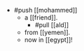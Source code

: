 - #push [[mohammed]]
  - a [[friend]].
    - #pull [[ald]]
  - from [[yemen]].
  - now in [[egypt]]!
